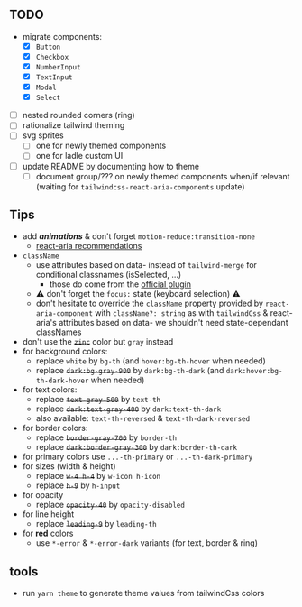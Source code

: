 ## TODO

- migrate components:
  - [x] `Button`
  - [x] `Checkbox`
  - [x] `NumberInput`
  - [x] `TextInput`
  - [x] `Modal`
  - [x] `Select`
- [ ] nested rounded corners (ring)
- [ ] rationalize tailwind theming
- [ ] svg sprites
  - [ ] one for newly themed components
  - [ ] one for ladle custom UI
- [ ] update README by documenting how to theme
  - [ ] document group/??? on newly themed components when/if relevant (waiting for `tailwindcss-react-aria-components` update)

## Tips

- add _**animations**_ & don't forget `motion-reduce:transition-none`
  - [react-aria recommendations](https://react-spectrum.adobe.com/react-aria/styling.html#animation)
- `className`
  - use attributes based on data- instead of `tailwind-merge` for conditional classnames (isSelected, ...)
    - those do come from the [official plugin](https://react-spectrum.adobe.com/react-aria/styling.html#tailwind-css)
  - ⚠️ don't forget the `focus:` state (keyboard selection) ⚠️
  - don't hesitate to override the `className` property provided by `react-aria-component` with `className?: string` as with `tailwindCss` & react-aria's attributes based on data- we shouldn't need state-dependant classNames
- don't use the ~~`zinc`~~ color but `gray` instead
- for background colors:
  - replace ~~`white`~~ by `bg-th` (and `hover:bg-th-hover` when needed)
  - replace ~~`dark:bg-gray-900`~~ by `dark:bg-th-dark` (and `dark:hover:bg-th-dark-hover` when needed)
- for text colors:
  - replace ~~`text-gray-500`~~ by `text-th`
  - replace ~~`dark:text-gray-400`~~ by `dark:text-th-dark`
  - also available: `text-th-reversed` & `text-th-dark-reversed`
- for border colors:
  - replace ~~`border-gray-700`~~ by `border-th`
  - replace ~~`dark:border-gray-300`~~ by `dark:border-th-dark`
- for primary colors use `...-th-primary` or `...-th-dark-primary`
- for sizes (width & height)
  - replace ~~`w-4 h-4`~~ by `w-icon h-icon`
  - replace ~~`h-9`~~ by `h-input`
- for opacity
  - replace ~~`opacity-40`~~ by `opacity-disabled`
- for line height
  - replace ~~`leading-9`~~ by `leading-th`
- for **red** colors
  - use `*-error` & `*-error-dark` variants (for text, border & ring)

## tools

- run `yarn theme` to generate theme values from tailwindCss colors
